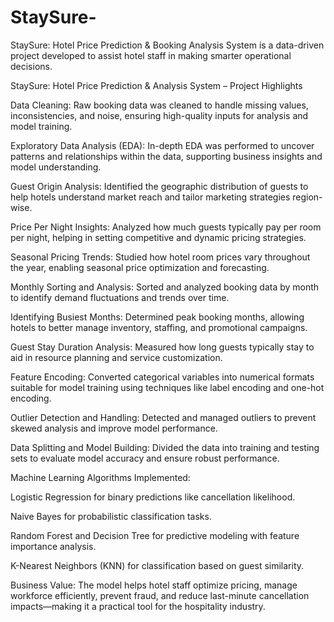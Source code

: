 # StaySure-
StaySure: Hotel Price Prediction &amp; Booking Analysis System is a data-driven project developed to assist hotel staff in making smarter operational decisions. 


StaySure: Hotel Price Prediction & Analysis System – Project Highlights

Data Cleaning: Raw booking data was cleaned to handle missing values, inconsistencies, and noise, ensuring high-quality inputs for analysis and model training.

Exploratory Data Analysis (EDA): In-depth EDA was performed to uncover patterns and relationships within the data, supporting business insights and model understanding.

Guest Origin Analysis: Identified the geographic distribution of guests to help hotels understand market reach and tailor marketing strategies region-wise.

Price Per Night Insights: Analyzed how much guests typically pay per room per night, helping in setting competitive and dynamic pricing strategies.

Seasonal Pricing Trends: Studied how hotel room prices vary throughout the year, enabling seasonal price optimization and forecasting.

Monthly Sorting and Analysis: Sorted and analyzed booking data by month to identify demand fluctuations and trends over time.

Identifying Busiest Months: Determined peak booking months, allowing hotels to better manage inventory, staffing, and promotional campaigns.

Guest Stay Duration Analysis: Measured how long guests typically stay to aid in resource planning and service customization.

Feature Encoding: Converted categorical variables into numerical formats suitable for model training using techniques like label encoding and one-hot encoding.

Outlier Detection and Handling: Detected and managed outliers to prevent skewed analysis and improve model performance.

Data Splitting and Model Building: Divided the data into training and testing sets to evaluate model accuracy and ensure robust performance.

Machine Learning Algorithms Implemented:

Logistic Regression for binary predictions like cancellation likelihood.

Naive Bayes for probabilistic classification tasks.

Random Forest and Decision Tree for predictive modeling with feature importance analysis.

K-Nearest Neighbors (KNN) for classification based on guest similarity.

Business Value: The model helps hotel staff optimize pricing, manage workforce efficiently, prevent fraud, and reduce last-minute cancellation impacts—making it a practical tool for the hospitality industry.
